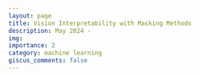 ```yaml
---
layout: page
title: Vision Interpretability with Masking Methods
description: May 2024 - 
img: 
importance: 2
category: machine learning
giscus_comments: false
---
```

